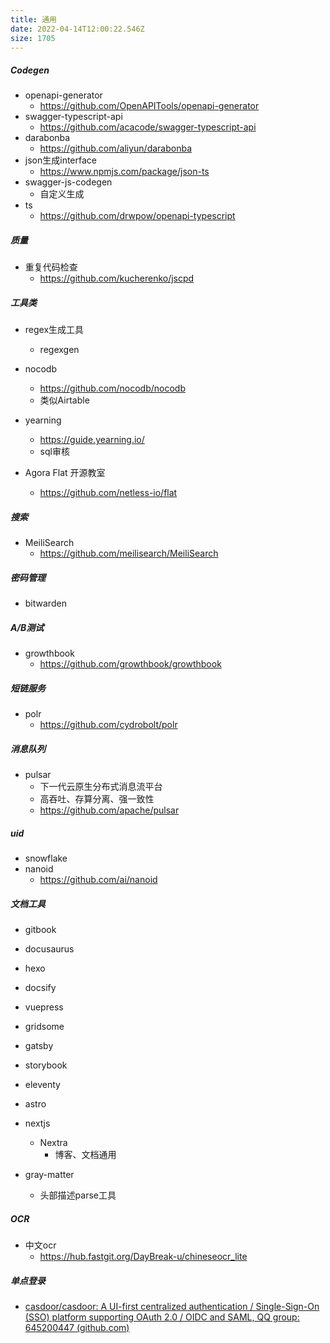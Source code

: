 ```yaml
---
title: 通用
date: 2022-04-14T12:00:22.546Z
size: 1705
---
```

##### Codegen

- openapi-generator
  - https://github.com/OpenAPITools/openapi-generator
- swagger-typescript-api
  - https://github.com/acacode/swagger-typescript-api
- darabonba
  - https://github.com/aliyun/darabonba
- json生成interface
  - https://www.npmjs.com/package/json-ts
- swagger-js-codegen
  - 自定义生成
- ts
  - https://github.com/drwpow/openapi-typescript



##### 质量

- 重复代码检查
  - https://github.com/kucherenko/jscpd



##### 工具类

- regex生成工具
  - regexgen
- nocodb

  - https://github.com/nocodb/nocodb
  - 类似Airtable
- yearning

  - https://guide.yearning.io/
  - sql审核
- Agora Flat 开源教室

  - https://github.com/netless-io/flat



##### 搜索

- MeiliSearch
  - https://github.com/meilisearch/MeiliSearch



##### 密码管理

- bitwarden



##### A/B测试

- growthbook
  - https://github.com/growthbook/growthbook



##### 短链服务

- polr
  - https://github.com/cydrobolt/polr



##### 消息队列

- pulsar
  - 下一代云原生分布式消息流平台
  - 高吞吐、存算分离、强一致性
  - https://github.com/apache/pulsar



##### uid

- snowflake
- nanoid
  - https://github.com/ai/nanoid



##### 文档工具

- gitbook
- docusaurus
- hexo
- docsify
- vuepress
- gridsome
- gatsby
- storybook
- eleventy
- astro
- nextjs
  - Nextra
    - 博客、文档通用

- gray-matter
  - 头部描述parse工具




##### OCR

- 中文ocr
  - https://hub.fastgit.org/DayBreak-u/chineseocr_lite



##### 单点登录

- [casdoor/casdoor: A UI-first centralized authentication / Single-Sign-On (SSO) platform supporting OAuth 2.0 / OIDC and SAML, QQ group: 645200447 (github.com)](https://github.com/casdoor/casdoor)
